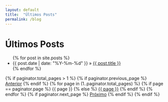 ```yaml
---
layout: default
title:  "Últimos Posts"
permalink: /blog
---
```




<h1>Últimos Posts</h1>

<ul>
  {% for post in site.posts %}
    <li>
      <span>{{ post.date | date: "%Y-%m-%d" }}</span> &raquo;
      <a href="{{ post.url }}">{{ post.title }}</a>
    </li>
  {% endfor %}
</ul>

<div class="pagination">
  {% if paginator.total_pages > 1 %}
    {% if paginator.previous_page %}
      <a href="{{ paginator.previous_page_path }}" class="previous">Anterior</a>
    {% endif %}
    {% for page in (1..paginator.total_pages) %}
      {% if page == paginator.page %}
        <span class="page-number current">{{ page }}</span>
      {% else %}
        <a href="{{ paginator.paginate_path | replace: ':num', page }}" class="page-number">{{ page }}</a>
      {% endif %}
    {% endfor %}
    {% if paginator.next_page %}
      <a href="{{ paginator.next_page_path }}" class="next">Próximo</a>
    {% endif %}
  {% endif %}
</div>



